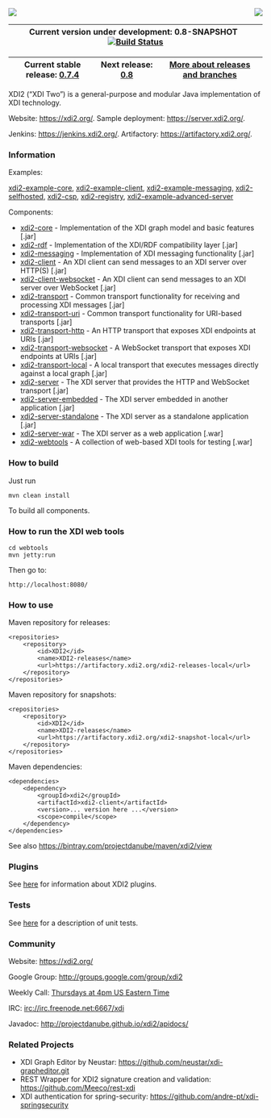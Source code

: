 <a href="http://projectdanube.org/" target="_blank"><img src="http://projectdanube.github.com/xdi2/images/projectdanube_logo.png" align="right"></a>
<img src="http://projectdanube.github.com/xdi2/images/logo64.png"><br>

| Current version under development: 0.8-SNAPSHOT&nbsp;&nbsp;[![Build Status](https://secure.travis-ci.org/projectdanube/xdi2.png)](http://travis-ci.org/projectdanube/xdi2) |
| ---- |

| Current stable release: [0.7.4](https://github.com/projectdanube/xdi2/wiki/release-0.7) | Next release: [0.8](https://github.com/projectdanube/xdi2/wiki/release-0.8) | [More about releases and branches](https://github.com/projectdanube/xdi2/wiki/Releases-and-Branches) |
| ---- | ---- | ---- |

XDI2 (“XDI Two”) is a general-purpose and modular Java implementation of XDI technology.

Website: https://xdi2.org/. Sample deployment: https://server.xdi2.org/.

Jenkins: https://jenkins.xdi2.org/. Artifactory: https://artifactory.xdi2.org/.

### Information

Examples:

[xdi2-example-core](https://github.com/projectdanube/xdi2-example-core),
[xdi2-example-client](https://github.com/projectdanube/xdi2-example-client),
[xdi2-example-messaging](https://github.com/projectdanube/xdi2-example-messaging),
[xdi2-selfhosted](https://github.com/projectdanube/xdi2-selfhosted),
[xdi2-csp](https://github.com/projectdanube/xdi2-csp),
[xdi2-registry](https://github.com/projectdanube/xdi2-registry),
[xdi2-example-advanced-server](https://github.com/projectdanube/xdi2-example-advanced-server)

Components:

* [xdi2-core](https://github.com/projectdanube/xdi2/wiki/xdi2-core) - Implementation of the XDI graph model and basic features [.jar]
* [xdi2-rdf](https://github.com/projectdanube/xdi2/wiki/xdi2-rdf) - Implementation of the XDI/RDF compatibility layer [.jar]
* [xdi2-messaging](https://github.com/projectdanube/xdi2/wiki/xdi2-messaging) - Implementation of XDI messaging functionality [.jar]
* [xdi2-client](https://github.com/projectdanube/xdi2/wiki/xdi2-client) - An XDI client can send messages to an XDI server over HTTP(S) [.jar]
* [xdi2-client-websocket](https://github.com/projectdanube/xdi2/wiki/xdi2-client-websocket) - An XDI client can send messages to an XDI server over WebSocket [.jar]
* [xdi2-transport](https://github.com/projectdanube/xdi2/wiki/xdi2-transport) - Common transport functionality for receiving and processing XDI messages [.jar]
* [xdi2-transport-uri](https://github.com/projectdanube/xdi2/wiki/xdi2-transport-uri) - Common transport functionality for URI-based transports [.jar]
* [xdi2-transport-http](https://github.com/projectdanube/xdi2/wiki/xdi2-transport-http) - An HTTP transport that exposes XDI endpoints at URIs [.jar]
* [xdi2-transport-websocket](https://github.com/projectdanube/xdi2/wiki/xdi2-transport-websocket) - A WebSocket transport that exposes XDI endpoints at URIs [.jar]
* [xdi2-transport-local](https://github.com/projectdanube/xdi2/wiki/xdi2-transport-local) - A local transport that executes messages directly against a local graph [.jar]
* [xdi2-server](https://github.com/projectdanube/xdi2/wiki/xdi2-server) - The XDI server that provides the HTTP and WebSocket transport [.jar]
* [xdi2-server-embedded](https://github.com/projectdanube/xdi2/wiki/xdi2-server-embedded) - The XDI server embedded in another application [.jar]
* [xdi2-server-standalone](https://github.com/projectdanube/xdi2/wiki/xdi2-server-standalone) - The XDI server as a standalone application [.jar]
* [xdi2-server-war](https://github.com/projectdanube/xdi2/wiki/xdi2-server-war) - The XDI server as a web application [.war]
* [xdi2-webtools](https://github.com/projectdanube/xdi2/wiki/xdi2-webtools) - A collection of web-based XDI tools for testing [.war]

### How to build

Just run

    mvn clean install

To build all components.

### How to run the XDI web tools

    cd webtools
    mvn jetty:run

Then go to:

    http://localhost:8080/

### How to use

Maven repository for releases:

	<repositories>
		<repository>
			<id>XDI2</id>
			<name>XDI2-releases</name>
			<url>https://artifactory.xdi2.org/xdi2-releases-local</url>
		</repository>
	</repositories>

Maven repository for snapshots:

	<repositories>
		<repository>
			<id>XDI2</id>
			<name>XDI2-releases</name>
			<url>https://artifactory.xdi2.org/xdi2-snapshot-local</url>
		</repository>
	</repositories>

Maven dependencies:

	<dependencies>
		<dependency>
			<groupId>xdi2</groupId>
			<artifactId>xdi2-client</artifactId>
			<version>... version here ...</version>
			<scope>compile</scope>
		</dependency>
	</dependencies>

See also https://bintray.com/projectdanube/maven/xdi2/view

### Plugins

See [here](https://github.com/projectdanube/xdi2/wiki/XDI2-plugins) for information about XDI2 plugins.

### Tests

See [here](https://github.com/projectdanube/xdi2/wiki/Testing) for a description of unit tests.

### Community

Website: https://xdi2.org/

Google Group: http://groups.google.com/group/xdi2

Weekly Call: [Thursdays at 4pm US Eastern Time](https://github.com/projectdanube/xdi2/wiki/XDI2-Weekly-Call)

IRC: [irc://irc.freenode.net:6667/xdi](http://webchat.freenode.net?randomnick=1&channels=%23xdi)

Javadoc: http://projectdanube.github.io/xdi2/apidocs/

### Related Projects

* XDI Graph Editor by Neustar: https://github.com/neustar/xdi-grapheditor.git
* REST Wrapper for XDI2 signature creation and validation: https://github.com/Meeco/rest-xdi
* XDI authentication for spring-security: https://github.com/andre-pt/xdi-springsecurity
